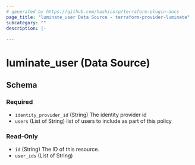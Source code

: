 ```yaml
---
# generated by https://github.com/hashicorp/terraform-plugin-docs
page_title: "luminate_user Data Source - terraform-provider-luminate"
subcategory: ""
description: |-
  
---
```


# luminate_user (Data Source)





<!-- schema generated by tfplugindocs -->
## Schema

### Required

- `identity_provider_id` (String) The identity provider id
- `users` (List of String) list of users to include as part of this policy

### Read-Only

- `id` (String) The ID of this resource.
- `user_ids` (List of String)
